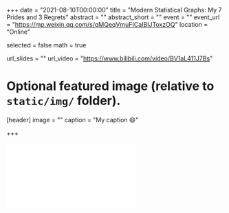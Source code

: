 +++
date = "2021-08-10T00:00:00"
title = "Modern Statistical Graphs: My 7 Prides and 3 Regrets"
abstract = ""
abstract_short = ""
event = ""
event_url = "https://mp.weixin.qq.com/s/qMQeqVmuFICaIBIJToxzOQ"
location = "Online"

selected = false
math = true

url_slides = ""
url_video = "https://www.bilibili.com/video/BV1aL411J7Bs"

# Optional featured image (relative to `static/img/` folder).

[header]
image = ""
caption = "My caption :smile:"

+++

<iframe src="//player.bilibili.com/player.html?aid=462365029&bvid=BV1aL411J7Bs&cid=390164887&page=1" scrolling="no" border="0" frameborder="no" framespacing="0" allowfullscreen="true"> </iframe>
